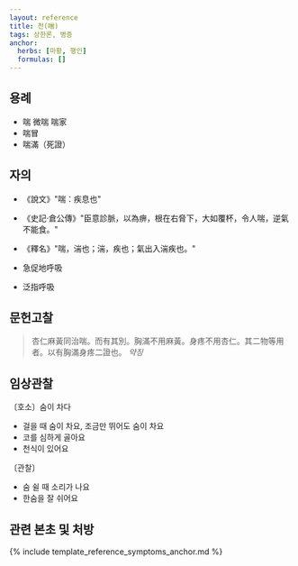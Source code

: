 ```yaml
---
layout: reference
title: 천(喘)
tags: 상한론, 병증
anchor:
  herbs: [마황, 행인]
  formulas: []
---
```



## 용례

* 喘 微喘 喘家
* 喘冒
* 喘滿（死證）

## 자의

* 《說文》"喘：疾息也"
* 《史記·倉公傳》"臣意診脈，以為痹，根在右脅下，大如覆杯，令人喘，逆氣不能食。"
* 《釋名》"喘，湍也；湍，疾也；氣出入湍疾也。"

* 急促地呼吸
* 泛指呼吸


## 문헌고찰

> 杏仁麻黃同治喘。而有其別。胸滿不用麻黃。身疼不用杏仁。其二物等用者。以有胸滿身疼二證也。 _약징_

## 임상관찰

〔호소〕숨이 차다

* 걸을 때 숨이 차요, 조금만 뛰어도 숨이 차요
* 코를 심하게 골아요
* 천식이 있어요

〔관찰〕

* 숨 쉴 때 소리가 나요
* 한숨을 잘 쉬어요


## 관련 본초 및 처방


{% include template_reference_symptoms_anchor.md %}
